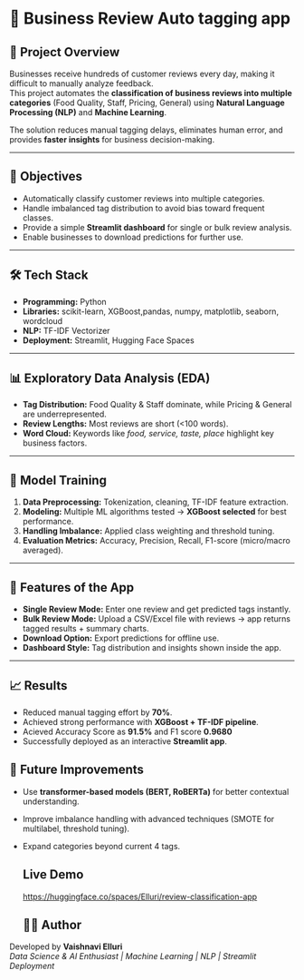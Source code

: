 # 🏨 Business Review Auto tagging app

## 📌 Project Overview
Businesses receive hundreds of customer reviews every day, making it difficult to manually analyze feedback.  
This project automates the **classification of business reviews into multiple categories** (Food Quality, Staff, Pricing, General) using **Natural Language Processing (NLP)** and **Machine Learning**.

The solution reduces manual tagging delays, eliminates human error, and provides **faster insights** for business decision-making.

---

## 🎯 Objectives
- Automatically classify customer reviews into multiple categories.
- Handle imbalanced tag distribution to avoid bias toward frequent classes.
- Provide a simple **Streamlit dashboard** for single or bulk review analysis.
- Enable businesses to download predictions for further use.

---

## 🛠️ Tech Stack
- **Programming:** Python  
- **Libraries:** scikit-learn, XGBoost,pandas, numpy, matplotlib, seaborn, wordcloud  
- **NLP:** TF-IDF Vectorizer  
- **Deployment:** Streamlit, Hugging Face Spaces  

---

## 📊 Exploratory Data Analysis (EDA)
- **Tag Distribution:** Food Quality & Staff dominate, while Pricing & General are underrepresented.  
- **Review Lengths:** Most reviews are short (<100 words).  
- **Word Cloud:** Keywords like *food, service, taste, place* highlight key business factors.  

---

## 🤖 Model Training
1. **Data Preprocessing:** Tokenization, cleaning, TF-IDF feature extraction.  
2. **Modeling:** Multiple ML algorithms tested → **XGBoost selected** for best performance.  
3. **Handling Imbalance:** Applied class weighting and threshold tuning.  
4. **Evaluation Metrics:** Accuracy, Precision, Recall, F1-score (micro/macro averaged).  

---

## 🚀 Features of the App
- **Single Review Mode:** Enter one review and get predicted tags instantly.  
- **Bulk Review Mode:** Upload a CSV/Excel file with reviews → app returns tagged results + summary charts.  
- **Download Option:** Export predictions for offline use.  
- **Dashboard Style:** Tag distribution and insights shown inside the app.  

---

## 📈 Results
- Reduced manual tagging effort by **70%**.  
- Achieved strong performance with **XGBoost + TF-IDF pipeline**.
- Acieved  Accuracy Score as **91.5%** and F1 score  **0.9680**
- Successfully deployed as an interactive **Streamlit app**.

## 🔮 Future Improvements
- Use **transformer-based models (BERT, RoBERTa)** for better contextual understanding.  
- Improve imbalance handling with advanced techniques (SMOTE for multilabel, threshold tuning).  
- Expand categories beyond current 4 tags.

  ## Live Demo
  https://huggingface.co/spaces/Elluri/review-classification-app
  ## 👩‍💻 Author
Developed by **Vaishnavi Elluri**  
*Data Science & AI Enthusiast | Machine Learning | NLP | Streamlit Deployment*
